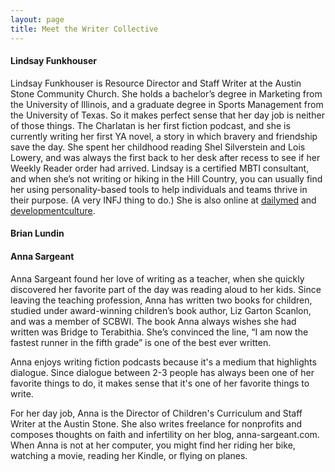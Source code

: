 ```yaml
---
layout: page
title: Meet the Writer Collective
---
```

#### Lindsay Funkhouser
Lindsay Funkhouser is Resource Director and Staff Writer at the Austin Stone Community Church. She holds a bachelor’s degree in Marketing from the University of Illinois, and a graduate degree in Sports Management from the University of Texas. So it makes perfect sense that her day job is neither of those things.
The Charlatan is her first fiction podcast, and she is currently writing her first YA novel, a story in which bravery and friendship save the day. She spent her childhood reading Shel Silverstein and Lois Lowery, and was always the first back to her desk after recess to see if her Weekly Reader order had arrived.
Lindsay is a certified MBTI consultant, and when she’s not writing or hiking in the Hill Country, you can usually find her using personality-based tools to help individuals and teams thrive in their purpose. (A very INFJ thing to do.)
She is also online at [dailymed](http://dailymedblog.com) and [developmentculture](http://developmentculture.com).

#### Brian Lundin


#### Anna Sargeant
Anna Sargeant found her love of writing as a teacher, when she quickly discovered her favorite part of the day was reading aloud to her kids. Since leaving the teaching profession, Anna has written two books for children, studied under award-winning children’s book author, Liz Garton Scanlon, and was a member of SCBWI. The book Anna always wishes she had written was Bridge to Terabithia. She’s convinced the line, “I am now the fastest runner in the fifth grade” is one of the best ever written.

Anna enjoys writing fiction podcasts because it's a medium that highlights dialogue. Since dialogue between 2-3 people has always been one of her favorite things to do, it makes sense that it's one of her favorite things to write.

For her day job, Anna is the Director of Children's Curriculum and Staff Writer at the Austin Stone. She also writes freelance for nonprofits and composes thoughts on faith and infertility on her blog, anna-sargeant.com. When Anna is not at her computer, you might find her riding her bike, watching a movie, reading her Kindle, or flying on planes.
